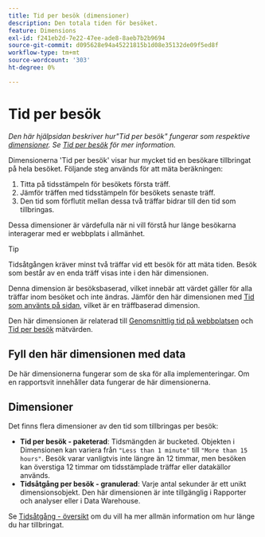```yaml
---
title: Tid per besök (dimensioner)
description: Den totala tiden för besöket.
feature: Dimensions
exl-id: f241eb2d-7e22-47ee-ade8-8aeb7b2b9694
source-git-commit: d095628e94a45221815b1d08e35132de09f5ed8f
workflow-type: tm+mt
source-wordcount: '303'
ht-degree: 0%

---
```


# Tid per besök

*Den här hjälpsidan beskriver hur&quot;Tid per besök&quot; fungerar som respektive [dimensioner](overview.md). Se [Tid per besök](../metrics/time-spent-per-visit.md) för mer information.*

Dimensionerna &#39;Tid per besök&#39; visar hur mycket tid en besökare tillbringat på hela besöket. Följande steg används för att mäta beräkningen:

1. Titta på tidsstämpeln för besökets första träff.
2. Jämför träffen med tidsstämpeln för besökets senaste träff.
3. Den tid som förflutit mellan dessa två träffar bidrar till den tid som tillbringas.

Dessa dimensioner är värdefulla när ni vill förstå hur länge besökarna interagerar med er webbplats i allmänhet.

>[!TIP]
>
>Tidsåtgången kräver minst två träffar vid ett besök för att mäta tiden. Besök som består av en enda träff visas inte i den här dimensionen.

Denna dimension är besöksbaserad, vilket innebär att värdet gäller för alla träffar inom besöket och inte ändras. Jämför den här dimensionen med [Tid som använts på sidan](time-spent-on-page.md), vilket är en träffbaserad dimension.

Den här dimensionen är relaterad till [Genomsnittlig tid på webbplatsen](../metrics/average-time-on-site.md) och [Tid per besök](../metrics/time-spent-per-visit.md) mätvärden.

## Fyll den här dimensionen med data

De här dimensionerna fungerar som de ska för alla implementeringar. Om en rapportsvit innehåller data fungerar de här dimensionerna.

## Dimensioner

Det finns flera dimensioner av den tid som tillbringas per besök:

* **Tid per besök - paketerad**: Tidsmängden är bucketed. Objekten i Dimensionen kan variera från `"Less than 1 minute"` till `"More than 15 hours"`. Besök varar vanligtvis inte längre än 12 timmar, men besöken kan överstiga 12 timmar om tidsstämplade träffar eller datakällor används.
* **Tidsåtgång per besök - granulerad**: Varje antal sekunder är ett unikt dimensionsobjekt. Den här dimensionen är inte tillgänglig i Rapporter och analyser eller i Data Warehouse.

Se [Tidsåtgång - översikt](../metrics/time-spent.md) om du vill ha mer allmän information om hur länge du har tillbringat.
